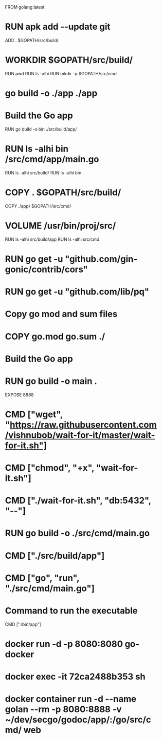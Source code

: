 FROM golang:latest

# RUN apk add --update git

ADD . $GOPATH/src/build/


# WORKDIR $GOPATH/src/build/
RUN pwd
RUN ls -alhi
RUN  mkdir -p $GOPATH/src/cmd

# go build -o ./app ./app

# Build the Go app
RUN go build -o bin ./src/build/app/
# RUN ls -alhi bin /src/cmd/app/main.go
RUN ls -alhi src/build/
RUN ls -alhi bin

# COPY . $GOPATH/src/build/
COPY ./app/ $GOPATH/src/cmd/
# VOLUME /usr/bin/proj/src/

RUN ls -alhi src/build/app
RUN ls -alhi src/cmd


# RUN go get -u "github.com/gin-gonic/contrib/cors"
# RUN go get -u "github.com/lib/pq"

# Copy go mod and sum files
# COPY go.mod go.sum ./

# Build the Go app
# RUN go build -o main .

EXPOSE 8888

# CMD ["wget", "https://raw.githubusercontent.com/vishnubob/wait-for-it/master/wait-for-it.sh"]
# CMD ["chmod", "+x", "wait-for-it.sh"]
# CMD ["./wait-for-it.sh", "db:5432", "--"]

# RUN go build -o ./src/cmd/main.go
# CMD ["./src/build/app"]

# CMD ["go", "run", "./src/cmd/main.go"]

# Command to run the executable
CMD ["./bin/app"]

# docker run -d -p 8080:8080 go-docker

# docker exec -it 72ca2488b353 sh

# docker container run -d --name golan --rm -p 8080:8888 -v ~/dev/secgo/godoc/app/:/go/src/cmd/ web